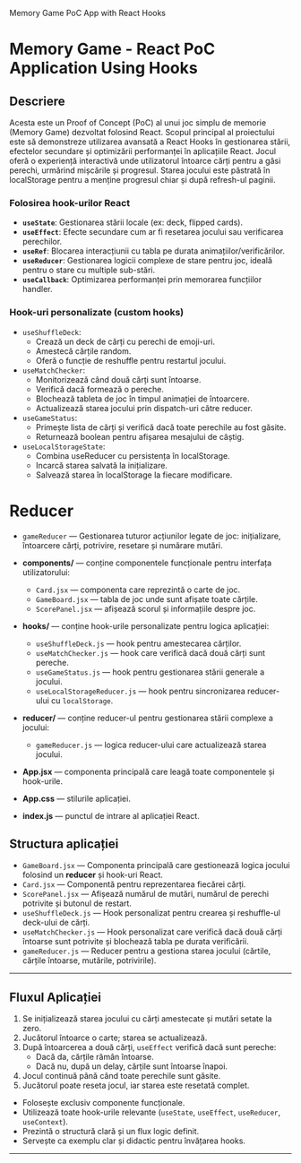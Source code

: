 Memory Game PoC App with React Hooks
# Memory Game - React PoC Application Using Hooks

## Descriere

Acesta este un Proof of Concept (PoC) al unui joc simplu de memorie (Memory Game) dezvoltat folosind React. Scopul principal al proiectului este să demonstreze utilizarea avansată a React Hooks în gestionarea stării, efectelor secundare și optimizării performanței în aplicațiile React.
Jocul oferă o experiență interactivă unde utilizatorul întoarce cărți pentru a găsi perechi, urmărind mișcările și progresul. Starea jocului este păstrată în localStorage pentru a menține progresul chiar și după refresh-ul paginii.


### Folosirea hook-urilor React

- **`useState`**: Gestionarea stării locale (ex: deck, flipped cards).
- **`useEffect`**: Efecte secundare cum ar fi resetarea jocului sau verificarea perechilor.
- **`useRef`**: Blocarea interacțiunii cu tabla pe durata animațiilor/verificărilor.
- **`useReducer`**: Gestionarea logicii complexe de stare pentru joc, ideală pentru o stare cu multiple sub-stări.
- **`useCallback`**: Optimizarea performanței prin memorarea funcțiilor handler.

### Hook-uri personalizate (custom hooks)

- `useShuffleDeck`:
  - Crează un deck de cărți cu perechi de emoji-uri.
  - Amestecă cărțile random.
  - Oferă o funcție de reshuffle pentru restartul jocului.
- `useMatchChecker`:
  - Monitorizează când două cărți sunt întoarse.
  - Verifică dacă formează o pereche.
  - Blochează tableta de joc în timpul animației de întoarcere.
  - Actualizează starea jocului prin dispatch-uri către reducer.
- `useGameStatus`:
  - Primește lista de cărți și verifică dacă toate perechile au fost găsite.
  - Returnează boolean pentru afișarea mesajului de câștig.
- `useLocalStorageState`:
  - Combina useReducer cu persistența în localStorage.
  - Incarcă starea salvată la inițializare.
  - Salvează starea în localStorage la fiecare modificare.
 
# Reducer
- `gameReducer` — Gestionarea tuturor acțiunilor legate de joc: inițializare, întoarcere cărți, potrivire, resetare și numărare mutări.


- **components/** — conține componentele funcționale pentru interfața utilizatorului:
  - `Card.jsx` — componenta care reprezintă o carte de joc.
  - `GameBoard.jsx` — tabla de joc unde sunt afișate toate cărțile.
  - `ScorePanel.jsx` — afișează scorul și informațiile despre joc.

- **hooks/** — conține hook-urile personalizate pentru logica aplicației:
  - `useShuffleDeck.js` — hook pentru amestecarea cărților.
  - `useMatchChecker.js` — hook care verifică dacă două cărți sunt pereche.
  - `useGameStatus.js` — hook pentru gestionarea stării generale a jocului.
  - `useLocalStorageReducer.js` — hook pentru sincronizarea reducer-ului cu `localStorage`.

- **reducer/** — conține reducer-ul pentru gestionarea stării complexe a jocului:
  - `gameReducer.js` — logica reducer-ului care actualizează starea jocului.

- **App.jsx** — componenta principală care leagă toate componentele și hook-urile.
- **App.css** — stilurile aplicației.
- **index.js** — punctul de intrare al aplicației React.





## Structura aplicației

- `GameBoard.jsx` — Componenta principală care gestionează logica jocului folosind un **reducer** și hook-uri React.
- `Card.jsx` — Componentă pentru reprezentarea fiecărei cărți.
- `ScorePanel.jsx` — Afișează numărul de mutări, numărul de perechi potrivite și butonul de restart.
- `useShuffleDeck.js` — Hook personalizat pentru crearea și reshuffle-ul deck-ului de cărți.
- `useMatchChecker.js` — Hook personalizat care verifică dacă două cărți întoarse sunt potrivite și blochează tabla pe durata verificării.
- `gameReducer.js` — Reducer pentru a gestiona starea jocului (cărtile, cărțile întoarse, mutările, potrivirile).

---

## Fluxul Aplicației

1. Se inițializează starea jocului cu cărți amestecate și mutări setate la zero.
2. Jucătorul întoarce o carte; starea se actualizează.
3. După întoarcerea a două cărți, `useEffect` verifică dacă sunt pereche:
   - Dacă da, cărțile rămân întoarse.
   - Dacă nu, după un delay, cărțile sunt întoarse înapoi.
4. Jocul continuă până când toate perechile sunt găsite.
5. Jucătorul poate reseta jocul, iar starea este resetată complet.


- Folosește exclusiv componente funcționale.
- Utilizează toate hook-urile relevante (`useState`, `useEffect`, `useReducer`, `useContext`).
- Prezintă o structură clară și un flux logic definit.
- Servește ca exemplu clar și didactic pentru învățarea hooks.

---


